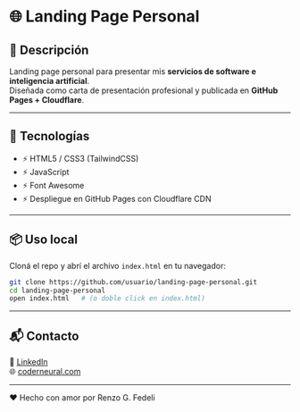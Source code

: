 # 🌐 Landing Page Personal

## 📖 Descripción
Landing page personal para presentar mis **servicios de software e inteligencia artificial**.  
Diseñada como carta de presentación profesional y publicada en **GitHub Pages + Cloudflare**.

---

## 🚀 Tecnologías
- ⚡ HTML5 / CSS3 (TailwindCSS)  
- ⚡ JavaScript  
- ⚡ Font Awesome  
- ⚡ Despliegue en GitHub Pages con Cloudflare CDN  

---

## 📦 Uso local
Cloná el repo y abrí el archivo `index.html` en tu navegador:

```bash
git clone https://github.com/usuario/landing-page-personal.git
cd landing-page-personal
open index.html   # (o doble click en index.html)
```
---

## 📬 Contacto

<p align="left">
  💼 <a href="https://linkedin.com/in/renzo-g-fedeli" target="_blank">LinkedIn</a><br>
  🌐 <a href="https://coderneural.com" target="_blank">coderneural.com</a><br>
</p>

---

❤️ Hecho con amor por Renzo G. Fedeli
